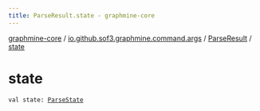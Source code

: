 ```yaml
---
title: ParseResult.state - graphmine-core
---
```


[graphmine-core](../../index.html) / [io.github.sof3.graphmine.command.args](../index.html) / [ParseResult](index.html) / [state](./state.html)

# state

`val state: `[`ParseState`](../-parse-state/index.html)